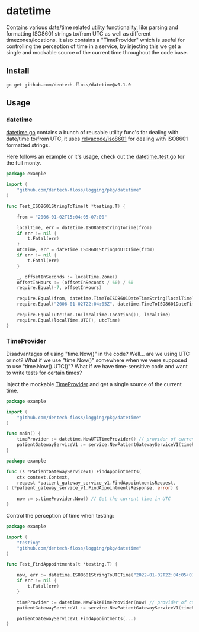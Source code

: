 # datetime

Contains various date/time related utility functionality, like parsing and formatting ISO8601 strings to/from UTC as well as different timezones/locations. It also contains a "TimeProvider" which is useful for controlling the perception of time in a service, by injecting this we get a single and mockable source of the current time throughout the code base.

## Install

```
go get github.com/dentech-floss/datetime@v0.1.0
```

## Usage

### datetime

[datetime.go](https://github.com/dentech-floss/datetime/blob/main/pkg/datetime/datetime.go) contains a bunch of reusable utility func's for dealing with date/time to/from UTC, it uses [relvacode/iso8601](https://github.com/relvacode/iso8601) for dealing with ISO8601 formatted strings. 

Here follows an example or it's usage, check out the [datetime_test.go](https://github.com/dentech-floss/datetime/blob/main/pkg/datetime/datetime_test.go) for the full monty.

```go
package example

import (
    "github.com/dentech-floss/logging/pkg/datetime"
)

func Test_ISO8601StringToTime(t *testing.T) {

    from = "2006-01-02T15:04:05-07:00"

    localTime, err = datetime.ISO8601StringToTime(from)
    if err != nil {
        t.Fatal(err)
    }
    utcTime, err = datetime.ISO8601StringToUTCTime(from)
    if err != nil {
        t.Fatal(err)
    }

    _, offsetInSeconds := localTime.Zone()
    offsetInHours := (offsetInSeconds / 60) / 60
    require.Equal(-7, offsetInHours)

    require.Equal(from, datetime.TimeToISO8601DateTimeString(localTime))
    require.Equal("2006-01-02T22:04:05Z", datetime.TimeToISO8601DateTimeString(utcTime))

    require.Equal(utcTime.In(localTime.Location()), localTime)
    require.Equal(localTime.UTC(), utcTime)
}
```

### TimeProvider

Disadvantages of using "time.Now()" in the code? Well... are we using UTC or not? What if we use "time.Now()" somewhere when we were supposed to use "time.Now().UTC()"? What if we have time-sensitive code and want to write tests for certain times? 

Inject the mockable [TimeProvider](https://github.com/dentech-floss/datetime/blob/main/pkg/datetime/time_provider.go) and get a single source of the current time.

```go
package example

import (
    "github.com/dentech-floss/logging/pkg/datetime"
)

func main() {
    timeProvider := datetime.NewUTCTimeProvider() // provider of current time in UTC
    patientGatewayServiceV1 := service.NewPatientGatewayServiceV1(timeProvider) // inject it
}
```

```go
package example

func (s *PatientGatewayServiceV1) FindAppointments(
    ctx context.Context,
    request *patient_gateway_service_v1.FindAppointmentsRequest,
) (*patient_gateway_service_v1.FindAppointmentsResponse, error) {

    now := s.timeProvider.Now() // Get the current time in UTC
}
```

Control the perception of time when testing:

```go
package example

import (
    "testing"
    "github.com/dentech-floss/logging/pkg/datetime"
)

func Test_FindAppointments(t *testing.T) {

    now, err := datetime.ISO8601StringToUTCTime("2022-01-02T22:04:05+07:00")
    if err != nil {
        t.Fatal(err)
    }

    timeProvider := datetime.NewFakeTimeProvider(now) // provider of current time of choice
    patientGatewayServiceV1 := service.NewPatientGatewayServiceV1(timeProvider) // inject it

    patientGatewayServiceV1.FindAppointments(...)
}
```